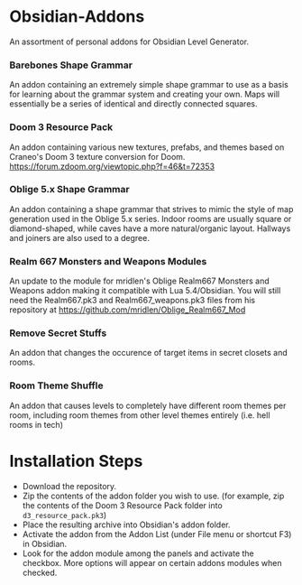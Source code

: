 # Obsidian-Addons
An assortment of personal addons for Obsidian Level Generator.

### Barebones Shape Grammar
An addon containing an extremely simple shape grammar to use as a basis for learning about the grammar system and creating your own. Maps will essentially be
a series of identical and directly connected squares.

### Doom 3 Resource Pack
An addon containing various new textures, prefabs, and themes based on Craneo's Doom 3 texture conversion for Doom. https://forum.zdoom.org/viewtopic.php?f=46&t=72353

### Oblige 5.x Shape Grammar
An addon containing a shape grammar that strives to mimic the style of map generation used in the Oblige 5.x series. Indoor rooms are usually square or diamond-shaped, while caves have a more natural/organic layout. Hallways and joiners are also used to a degree.

### Realm 667 Monsters and Weapons Modules
An update to the module for mridlen's Oblige Realm667 Monsters and Weapons addon making it compatible with Lua 5.4/Obsidian. You will still need the Realm667.pk3 and Realm667_weapons.pk3 files from his repository at https://github.com/mridlen/Oblige_Realm667_Mod

### Remove Secret Stuffs
An addon that changes the occurence of target items in secret closets and rooms.

### Room Theme Shuffle
An addon that causes levels to completely have different room themes per room, including room themes from other level themes entirely (i.e. hell rooms in tech)

# Installation Steps
* Download the repository.
* Zip the contents of the addon folder you wish to use. (for example, zip the contents of the Doom 3 Resource Pack folder into `d3_resource_pack.pk3`)
* Place the resulting archive into Obsidian's addon folder.
* Activate the addon from the Addon List (under File menu or shortcut F3) in Obsidian.
* Look for the addon module among the panels and activate the checkbox. More options will appear on certain addons modules when checked.
